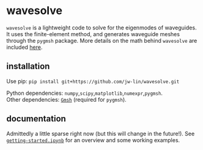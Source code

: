 # wavesolve
`wavesolve` is a lightweight code to solve for the eigenmodes of waveguides. 
It uses the finite-element method, and generates waveguide meshes through the `pygmsh` package. More details on the math behind `wavesolve` are included <a href="finite_element_method_notes.pdf">here</a>.

## installation
Use pip: `pip install git+https://github.com/jw-lin/wavesolve.git`

Python dependencies: `numpy`,`scipy`,`matplotlib`,`numexpr`,`pygmsh`. \
Other dependencies: <a href="https://gmsh.info/">`Gmsh`</a> (required for `pygmsh`).

## documentation
Admittedly a little sparse right now (but this will change in the future!). See <a href="getting-started.ipynb">`getting-started.ipynb`</a> for an overview and some working examples.



